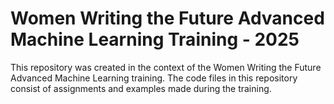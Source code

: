 # Women Writing the Future Advanced Machine Learning Training - 2025

This repository was created in the context of the Women Writing the Future Advanced Machine Learning training. The code files in this repository consist of assignments and examples made during the training.
